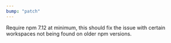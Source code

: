 ```yaml
---
bump: "patch"
---
```


Require npm 7.12 at minimum, this should fix the issue with certain workspaces not being found on older npm versions.
